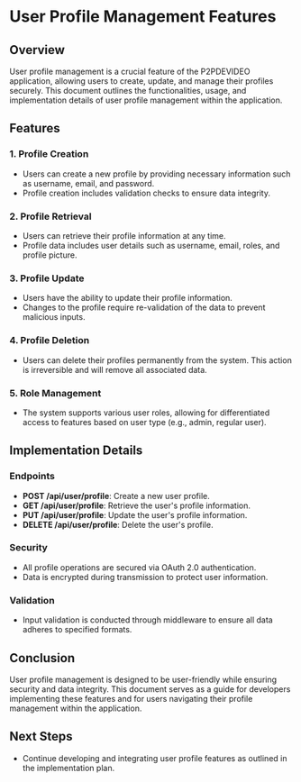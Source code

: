 # User Profile Management Features

## Overview
User profile management is a crucial feature of the P2PDEVIDEO application, allowing users to create, update, and manage their profiles securely. This document outlines the functionalities, usage, and implementation details of user profile management within the application.

## Features

### 1. Profile Creation
- Users can create a new profile by providing necessary information such as username, email, and password.
- Profile creation includes validation checks to ensure data integrity.

### 2. Profile Retrieval
- Users can retrieve their profile information at any time.
- Profile data includes user details such as username, email, roles, and profile picture.

### 3. Profile Update
- Users have the ability to update their profile information.
- Changes to the profile require re-validation of the data to prevent malicious inputs.

### 4. Profile Deletion
- Users can delete their profiles permanently from the system. This action is irreversible and will remove all associated data.

### 5. Role Management
- The system supports various user roles, allowing for differentiated access to features based on user type (e.g., admin, regular user).

## Implementation Details

### Endpoints
- **POST /api/user/profile**: Create a new user profile.
- **GET /api/user/profile**: Retrieve the user's profile information.
- **PUT /api/user/profile**: Update the user's profile information.
- **DELETE /api/user/profile**: Delete the user's profile.

### Security
- All profile operations are secured via OAuth 2.0 authentication.
- Data is encrypted during transmission to protect user information.

### Validation
- Input validation is conducted through middleware to ensure all data adheres to specified formats.

## Conclusion
User profile management is designed to be user-friendly while ensuring security and data integrity. This document serves as a guide for developers implementing these features and for users navigating their profile management within the application.

## Next Steps
- Continue developing and integrating user profile features as outlined in the implementation plan.
